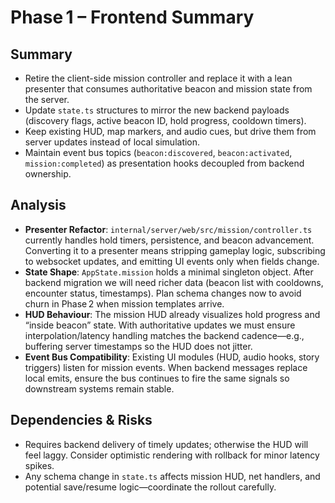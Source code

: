# Phase 1 – Frontend Summary

## Summary

- Retire the client-side mission controller and replace it with a lean presenter that consumes authoritative beacon and mission state from the server.
- Update `state.ts` structures to mirror the new backend payloads (discovery flags, active beacon ID, hold progress, cooldown timers).
- Keep existing HUD, map markers, and audio cues, but drive them from server updates instead of local simulation.
- Maintain event bus topics (`beacon:discovered`, `beacon:activated`, `mission:completed`) as presentation hooks decoupled from backend ownership.

## Analysis

- **Presenter Refactor**: `internal/server/web/src/mission/controller.ts` currently handles hold timers, persistence, and beacon advancement. Converting it to a presenter means stripping gameplay logic, subscribing to websocket updates, and emitting UI events only when fields change.
- **State Shape**: `AppState.mission` holds a minimal singleton object. After backend migration we will need richer data (beacon list with cooldowns, encounter status, timestamps). Plan schema changes now to avoid churn in Phase 2 when mission templates arrive.
- **HUD Behaviour**: The mission HUD already visualizes hold progress and “inside beacon” state. With authoritative updates we must ensure interpolation/latency handling matches the backend cadence—e.g., buffering server timestamps so the HUD does not jitter.
- **Event Bus Compatibility**: Existing UI modules (HUD, audio hooks, story triggers) listen for mission events. When backend messages replace local emits, ensure the bus continues to fire the same signals so downstream systems remain stable.

## Dependencies & Risks

- Requires backend delivery of timely updates; otherwise the HUD will feel laggy. Consider optimistic rendering with rollback for minor latency spikes.
- Any schema change in `state.ts` affects mission HUD, net handlers, and potential save/resume logic—coordinate the rollout carefully.
